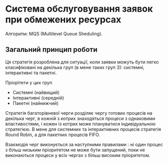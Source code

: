 ﻿# Система обслуговування заявок при обмежених ресурсах

Алгоритм: MQS (Multilevel Queue Sheduling).

## Загальний принцип роботи

Ця стратегія розроблена для ситуації, коли заявки можуть бути легко класифіковані на декілька груп (в мене таких груп 3): системні, інтерактивні та пакетні.

Пріорітети у цих груп
* Системні (найвищий)
* Інтерактивні (середній)
* Пакетні (найнижчий)

Стратегія багаторівневої черги розділяє чергу готових процесів на декілька черг, в кожній з котрих знаходяться процеси з однаковими властивостями, і кожен із котрих може плануватися індивідуальною стратегією. В мене для системних та інтерактивних процесів стратегія Round Robin, а для пакетних процесів FIFO.

Взаємодія черг виконується за наступними правилами : ні один процес з більш низьким пріоритетом не може бути запущений, поки не виконаються процеси у всіх чергах з більш високим пріоритетом.